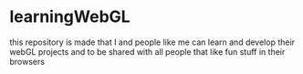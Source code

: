 # learningWebGL
this repository is made that I and people like me can learn and develop their webGL projects and to be shared with all people that like fun stuff in their browsers

